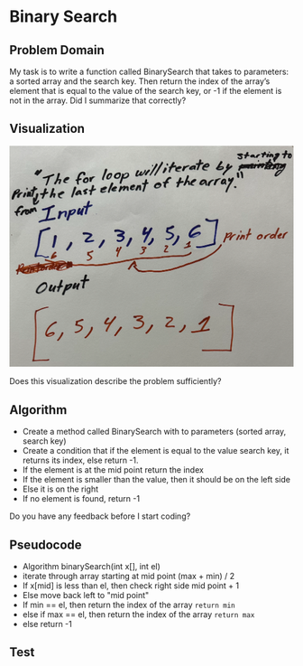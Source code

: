# Binary Search

## Problem Domain

My task is to write a function called BinarySearch that takes to parameters: a sorted array and the search key. Then return the index of the array’s element that is equal to the value of the search key, or -1 if the element is not in the array.  Did I summarize that correctly?

## Visualization

![Visualization](wb1.png)

Does this visualization describe the problem sufficiently?

## Algorithm

- Create a method called BinarySearch with to parameters (sorted array, search key)
- Create a condition that if the element is equal to the value search key, it returns its index, else return -1.
- If the element is at the mid point return the index
- If the element is smaller than the value, then it should be on the left side
- Else it is on the right
- If no element is found, return -1

Do you have any feedback before I start coding?

## Pseudocode

- Algorithm binarySearch(int x[], int el)
- iterate through array starting at mid point (max + min) / 2
- If x[mid] is less than el, then check right side mid point + 1
- Else move back left to "mid point"
- If min == el, then return the index of the array `return min`
- else if max == el, then return the index of the array `return max`
- else return -1

## Test
